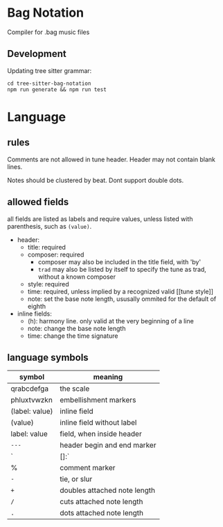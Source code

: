 # Bag Notation

Compiler for .bag music files 

## Development

Updating tree sitter grammar: 
```
cd tree-sitter-bag-notation
npm run generate && npm run test
```

# Language

## rules

Comments are not allowed in tune header.
Header may not contain blank lines. 

Notes should be clustered by beat.
Dont support double dots.

## allowed fields

all fields are listed as labels and require values, unless listed with parenthesis, such as `(value)`.

- header:
  - title: required
  - composer: required
    - composer may also be included in the title field, with 'by'
    - `trad` may also be listed by itself to specify the tune as trad, without a known composer
  - style: required
  - time: required, unless implied by a recognized valid [[tune style]]
  - note: set the base note length, ususally ommited for the default of eighth
- inline fields:
  - (h): harmony line. only valid at the very beginning of a line
  - note: change the base note length
  - time: change the time signature
  
  
## language symbols

symbol | meaning
|---|---|
qrabcdefga | the scale
phluxtvwzkn | embellishment markers
(label: value) | inline field
(value) | inline field without label
label: value | field, when inside header
`---` | header begin and end marker
`|[]:` | barline
% | comment marker
`-` | tie, or slur
`+` | doubles attached note length
`/` | cuts attached note length
`.` | dots attached note length

